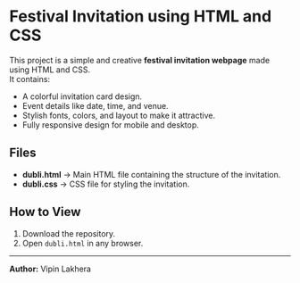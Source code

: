 # Festival Invitation using HTML and CSS

This project is a simple and creative **festival invitation webpage** made using HTML and CSS.  
It contains:

- A colorful invitation card design.
- Event details like date, time, and venue.
- Stylish fonts, colors, and layout to make it attractive.
- Fully responsive design for mobile and desktop.

## Files
- **dubli.html** → Main HTML file containing the structure of the invitation.
- **dubli.css** → CSS file for styling the invitation.

## How to View
1. Download the repository.
2. Open `dubli.html` in any browser.

---

**Author:** Vipin Lakhera
